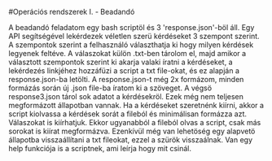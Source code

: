 #Operációs rendszerek I. - Beadandó

A beadandó feladatom egy bash scriptöl és 3 'response.json'-böl áll.
Egy API segítségével lekérdezek véletlen szerü kérdéseket 3 szempont szerint. A szempontok szerint  a felhasználó választhatja ki hogy milyen kérdések legyenek feltéve.
A válaszokat külön .txt-ben tárolom el, majd amikor a választott szempontok szerint ki akarja valaki íratni a kérdéseket, a lekérdezés linkjéhez hozzáfüzi a script a txt file-okat, és ez alapján a response.json-ba letölti.
A response.json-t még 2x formázom, minden formázás során új .json file-ba íratom ki a szöveget.
A végsö response3.json tárol sok adatot a kérdésekröl. Ezek még nem teljesen megformázott állapotban vannak.
Ha a kérdéseket szeretnénk kiírni, akkor a script kiolvassa a kérdések sorát a fileból és minimálisan formázza azt.
Válaszokat is kiírhatjuk. Ekkor ugyanabból a fileból olvas a script, csak más sorokat is kiírat megformázva.
Ezenkívül még van lehetöség egy alapvetö állapotba visszaállítani a txt fileokat, ezzel a szürök visszaálnak.
Van egy help funkciója is a scriptnek, ami leírja hogy mit csinál.
